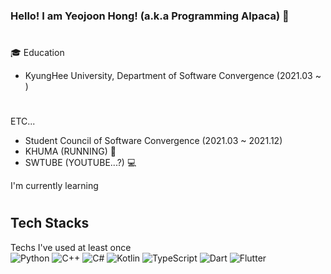 ### Hello! I am Yeojoon Hong! (a.k.a Programming Alpaca) 👋

 
#
🎓 Education
 - KyungHee University, Department of Software Convergence (2021.03 ~ )
#
ETC...
 - Student Council of Software Convergence (2021.03 ~ 2021.12)
 - KHUMA (RUNNING) 🎽
 - SWTUBE (YOUTUBE...?) 💻

I'm currently learning
#
## Tech Stacks

Techs I've used at least once <br/>
<img alt="Python" src = "https://img.shields.io/badge/Python-3776AB.svg?&style=for-the-badge&logo=Python&logoColor=white"/> <img alt="C++" src = "https://img.shields.io/badge/C++-00599C.svg?&style=for-the-badge&logo=C%2B%2B&logoColor=white"/> <img alt="C#" src = "https://img.shields.io/badge/Csharp-239120.svg?&style=for-the-badge&logo=Csharp&logoColor=white"/> <img alt="Kotlin" src = "https://img.shields.io/badge/Kotlin-7F52FF.svg?&style=for-the-badge&logo=Kotlin&logoColor=white"/> <img alt="TypeScript" src = "https://img.shields.io/badge/TypeScript-262627.svg?&style=for-the-badge&logo=TypeScript&logoColor=white"/> <img alt="Dart" src = "https://img.shields.io/badge/Dart-0175C2.svg?&style=for-the-badge&logo=Dart&logoColor=white"/> <img alt="Flutter" src = "https://img.shields.io/badge/Flutter-02569B.svg?&style=for-the-badge&logo=Flutter&logoColor=white"/> 
<!--

![Anurag's GitHub stats](https://github-readme-stats.vercel.app/api?username=programming-alpaca&show_icons=true&theme=radical)
**programming-alpaca/programming-alpaca** is a ✨ _special_ ✨ repository because its `README.md` (this file) appears on your GitHub profile.

Here are some ideas to get you started:

- 🔭 I’m currently working on ...
- 🌱 I’m currently learning ...
- 👯 I’m looking to collaborate on ...
- 🤔 I’m looking for help with ...
- 💬 Ask me about ...
- 📫 How to reach me: ...
- 😄 Pronouns: ...
- ⚡ Fun fact: ...
-->
